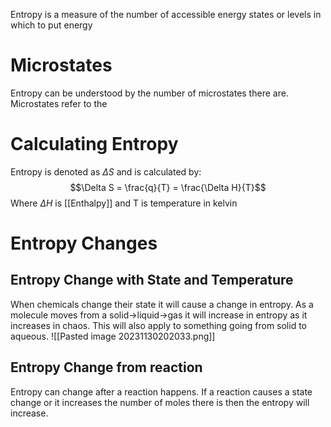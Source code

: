 Entropy is a measure of the number of accessible energy states or levels in which to put energy

# Microstates
Entropy can be understood by the number of microstates there are. Microstates refer to the 

# Calculating Entropy
Entropy is denoted as $\Delta S$ and is calculated by: $$\Delta S = \frac{q}{T} = \frac{\Delta H}{T}$$
Where $\Delta H$ is [[Enthalpy]] and T is temperature in kelvin
# Entropy Changes
## Entropy Change with State and Temperature
When chemicals change their state it will cause a change in entropy. As a molecule moves from a solid->liquid->gas it will increase in entropy as it increases in chaos. This will also apply to something going from solid to aqueous.
 ![[Pasted image 20231130202033.png]]
## Entropy Change from reaction
Entropy can change after a reaction happens. If a reaction causes a state change or it increases the number of moles there is then the entropy will increase.